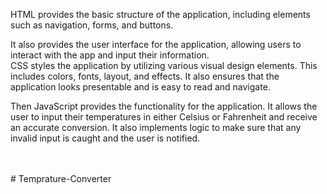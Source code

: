 HTML provides the basic structure of the application, including elements such as navigation, forms, and buttons.

It also provides the user interface for the application, allowing users to interact with the app and input their information. <br> CSS styles the application by utilizing various visual design elements. This includes colors, fonts, layout, and effects. It also ensures that the application looks presentable and is easy to read and navigate.
<br>

Then JavaScript provides the functionality for the application. It allows the user to input their temperatures in either Celsius or Fahrenheit and receive an accurate conversion. It also implements logic to make sure that any invalid input is caught and the user is notified.

<br>
<br>
# Temprature-Converter
